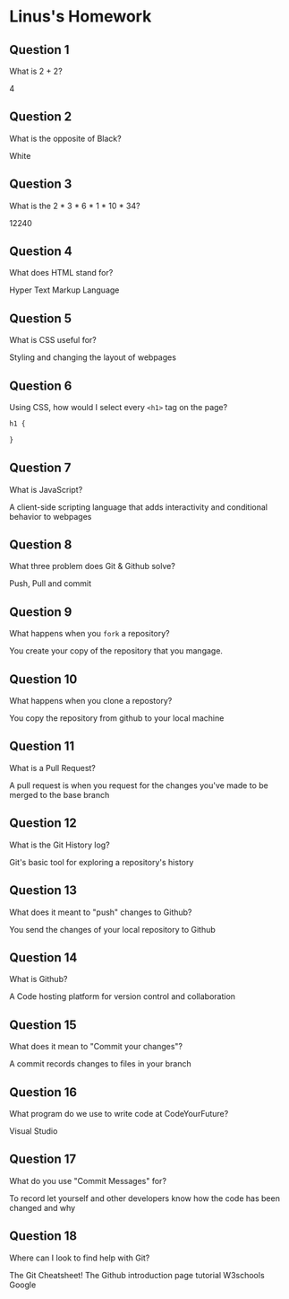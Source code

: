 # Linus's Homework

## Question 1

What is 2 + 2?

4

## Question 2

What is the opposite of Black?

White

## Question 3

What is the  2 * 3 * 6 * 1 * 10 * 34?

12240

## Question 4 

What does HTML stand for?

Hyper Text Markup Language

## Question 5

What is CSS useful for?

Styling and changing the layout of webpages 

## Question 6

Using CSS, how would I select every `<h1>` tag on the page?

```css
h1 {

}
```

## Question 7

What is JavaScript?

A client-side scripting language that adds interactivity and conditional behavior to webpages

## Question 8

What three problem does Git & Github solve?

Push, Pull and commit

## Question 9

What happens when you `fork` a repository?

You create your copy of the repository that you mangage.

## Question 10 

What happens when you clone a repostory?

You copy the repository from github to your local machine

## Question 11

What is a Pull Request?

A pull request is when you request for the changes you've made to be merged to the base branch

## Question 12

What is the Git History log?

Git's basic tool for exploring a repository's history

## Question 13

What does it meant to "push" changes to Github?

You send the changes of your local repository to Github

## Question 14

What is Github?

A Code hosting platform for version control and collaboration

## Question 15

What does it mean to "Commit your changes"?

A commit records changes to files in your branch

## Question 16

What program do we use to write code at CodeYourFuture?

Visual Studio

## Question 17

What do you use "Commit Messages" for?

To record let yourself and other developers know how the code has been changed and why

## Question 18

Where can I look to find help with Git?

The Git Cheatsheet!
The Github introduction page tutorial
W3schools
Google